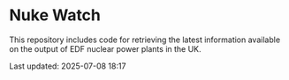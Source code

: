 # Nuke Watch

This repository includes code for retrieving the latest information available on the output of EDF nuclear power plants in the UK.

Last updated: 2025-07-08 18:17